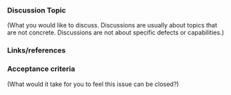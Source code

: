### Discussion Topic
(What you would like to discuss. Discussions are usually about topics that are
not concrete. Discussions are not about specific defects or capabilities.)

### Links/references

### Acceptance criteria
(What would it take for you to feel this issue can be closed?)

